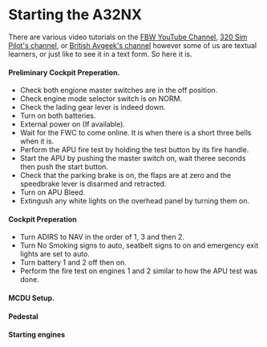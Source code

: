 # Starting the A32NX

There are various video tutorials on the [FBW YouTube Channel](https://www.youtube.com/channel/UCX-dvWU-YQi5U2UjUBtrthg), [320 Sim Pilot's channel](https://www.youtube.com/user/filanjix), or [British Avgeek's channel](https://www.youtube.com/channel/UCiRbrJu4xfX7uRtZpXdFEdg) however some of us are textual learners, or just like to see it in a text form. So here it is.

#### Preliminary Cockpit Preperation.
- Check both engione master switches are in the off position.
- Check engine mode selector switch is on NORM.
- Check the lading gear lever is indeed down.
- Turn on both batteries.
- External power on (If available).
- Wait for the FWC to come online. It is when there is a short three bells when it is.
- Perform the APU fire test by holding the test button by its fire handle.
- Start the APU by pushing the master switch on, wait theree seconds then push the start button.
- Check that the parking brake is on, the flaps are at zero and the speedbrake lever is disarmed and retracted.
- Turn on APU Bleed.
- Extingush any white lights on the overhead panel by turning them on.

#### Cockpit Preperation
- Turn ADIRS to NAV in the order of 1, 3 and then 2. 
- Turn No Smoking signs to auto, seatbelt signs to on and emergency exit lights are set to auto.
- Turn battery 1 and 2 off then on.
- Perform the fire test on engines 1 and 2 similar to how the APU test was done.



#### MCDU Setup.
 <To be filled in later>

#### Pedestal


#### Starting engines



